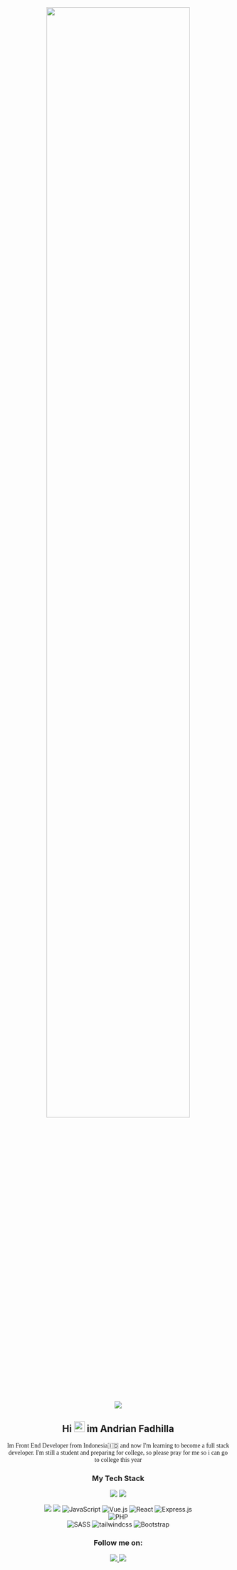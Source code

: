 <div align="center">
<img width="80%" src="https://camo.githubusercontent.com/b40aa6e0a49e00065a11b3773f9f4d7098be2fed4da538a0a32abb74992a7869/68747470733a2f2f726973686176616e616e642e6769746875622e696f2f7374617469632f696d616765732f6772656574696e67732e676966"/>
<br/>

![](https://komarev.com/ghpvc/?username=andrianf&color=brightgreen&label=Visitor&style=flat-square)


</div>

<div align="center">
<h2>Hi <img src="https://raw.githubusercontent.com/TheDudeThatCode/TheDudeThatCode/master/Assets/Hi.gif" width="24px"/> im Andrian Fadhilla</h2>
<p style="font-family: 'Lucida Console';">Im Front End Developer from Indonesia🇮🇩 and now I'm learning to become a full stack developer. I'm still a student and preparing for college, so please pray for me so i can go to college this year</p> 

<h3>My Tech Stack</h3>

![](https://camo.githubusercontent.com/cc96d7d28a6ca21ddbb1f2521d751d375230ed840271e6a4c8694cf87cc60c14/68747470733a2f2f696d672e736869656c64732e696f2f62616467652f6e6f64652e6a732532302d2532333433383533442e7376673f267374796c653d666f722d7468652d6261646765266c6f676f3d6e6f64652e6a73266c6f676f436f6c6f723d7768697465)
![](https://camo.githubusercontent.com/22d1116e541b7b380161ed7c77ceb24e5e88a71acbec6d9dae7a5624b23a46fd/68747470733a2f2f696d672e736869656c64732e696f2f62616467652f6769742532302d2532334630353033332e7376673f267374796c653d666f722d7468652d6261646765266c6f676f3d676974266c6f676f436f6c6f723d7768697465)

![](https://img.shields.io/badge/-HTML5-%23E44D27?style=for-the-badge&logo=html5&logoColor=ffffff)
![](https://img.shields.io/badge/-CSS3-%231572B6?style=for-the-badge&logo=css3)
![JavaScript](https://img.shields.io/badge/-JavaScript-%23F7DF1C?style=for-the-badge&logo=javascript&logoColor=000000&labelColor=%23F7DF1C&color=%23FFCE5A)
![Vue.js](https://img.shields.io/badge/-Vue.js-%232c3e50?style=for-the-badge&logo=Vue.js)
![React](https://img.shields.io/badge/-React-%23282C34?style=for-the-badge&logo=react)
![Express.js](https://img.shields.io/badge/-Express-%23282C34?style=for-the-badge&logo=express)<br/>
![PHP](https://img.shields.io/badge/-php-blueviolet?style=for-the-badge&logo=php&color=8993be&logoColor=232531)<br/>
![SASS](https://img.shields.io/badge/-Sass-%23CC6699?style=for-the-badge&logo=sass&logoColor=ffffff)
![tailwindcss](https://img.shields.io/badge/-TailwindCss-%231a202c?style=for-the-badge&logo=tailwind-css)
![Bootstrap](https://img.shields.io/badge/-bootstrap-blueviolet?style=for-the-badge&logo=bootstrap&color=blueviolet&logoColor=fff)

<h3>Follow me on:</h3>

<a href="//facebook.com/andrnnf.andrnnf" rel="noreferrer" target="_blank">
<img src="https://img.shields.io/badge/-Andriann-4267b2?style=for-the-badge&logo=facebook&logoColor=ffffff"/>
</a>
<a href="//facebook.com/andrnnf.andrnnf" rel="noreferrer" target="_blank">
<img src="https://img.shields.io/badge/-@andrnnf-deeppink?style=for-the-badge&logo=instagram&logoColor=ffffff"/>
</a>

</div>
